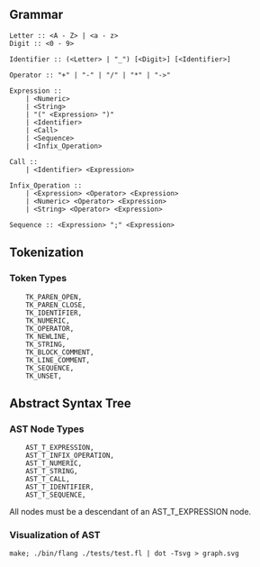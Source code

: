 ## Grammar

```
Letter :: <A - Z> | <a - z>
Digit :: <0 - 9>

Identifier :: (<Letter> | "_") [<Digit>] [<Identifier>]

Operator :: "+" | "-" | "/" | "*" | "->"

Expression ::
    | <Numeric>
    | <String>
    | "(" <Expression> ")"
    | <Identifier>
    | <Call>
    | <Sequence>
    | <Infix_Operation>

Call :: 
    | <Identifier> <Expression>

Infix_Operation ::
    | <Expression> <Operator> <Expression>
    | <Numeric> <Operator> <Expression>
    | <String> <Operator> <Expression>

Sequence :: <Expression> ";" <Expression>

```

## Tokenization

### Token Types

```
    TK_PAREN_OPEN,
    TK_PAREN_CLOSE,
    TK_IDENTIFIER,
    TK_NUMERIC,
    TK_OPERATOR,
    TK_NEWLINE,
    TK_STRING,
    TK_BLOCK_COMMENT,
    TK_LINE_COMMENT,
    TK_SEQUENCE,
    TK_UNSET,
```

## Abstract Syntax Tree

### AST Node Types

```
    AST_T_EXPRESSION,
    AST_T_INFIX_OPERATION,
    AST_T_NUMERIC,
    AST_T_STRING,
    AST_T_CALL,
    AST_T_IDENTIFIER,
    AST_T_SEQUENCE,
```

All nodes must be a descendant of an AST_T_EXPRESSION node.

### Visualization of AST

```
make; ./bin/flang ./tests/test.fl | dot -Tsvg > graph.svg
```